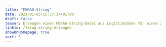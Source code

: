 ```yaml
---
title: "FERAG-String"
date: 2021-01-05T15:37:37+01:00
draft: false
teaser: Erzeugen einer FERAG-String-Datei aus Logistikdaten für einen Zeitungsverlag
linkto: /ferag-string-erzeugen
showOnHomepage: true
sort: 5
---
```


